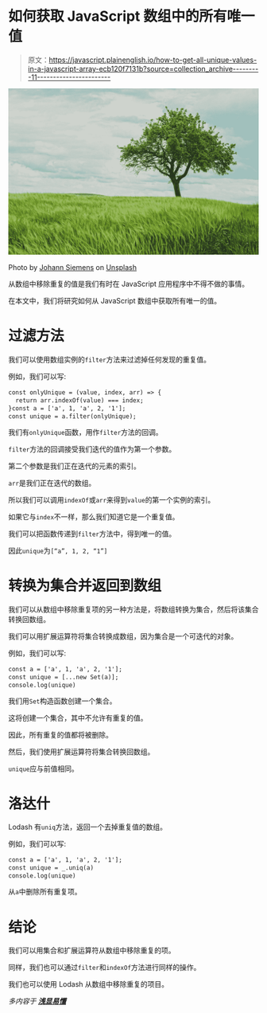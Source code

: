 # 如何获取 JavaScript 数组中的所有唯一值

> 原文：<https://javascript.plainenglish.io/how-to-get-all-unique-values-in-a-javascript-array-ecb120f7131b?source=collection_archive---------11----------------------->

![](img/80af9c0c40190f146e183f4ca97f90d4.png)

Photo by [Johann Siemens](https://unsplash.com/@johannsiemens?utm_source=medium&utm_medium=referral) on [Unsplash](https://unsplash.com?utm_source=medium&utm_medium=referral)

从数组中移除重复的值是我们有时在 JavaScript 应用程序中不得不做的事情。

在本文中，我们将研究如何从 JavaScript 数组中获取所有唯一的值。

# 过滤方法

我们可以使用数组实例的`filter`方法来过滤掉任何发现的重复值。

例如，我们可以写:

```
const onlyUnique = (value, index, arr) => {
  return arr.indexOf(value) === index;
}const a = ['a', 1, 'a', 2, '1'];
const unique = a.filter(onlyUnique);
```

我们有`onlyUnique`函数，用作`filter`方法的回调。

`filter`方法的回调接受我们迭代的值作为第一个参数。

第二个参数是我们正在迭代的元素的索引。

`arr`是我们正在迭代的数组。

所以我们可以调用`indexOf`或`arr`来得到`value`的第一个实例的索引。

如果它与`index`不一样，那么我们知道它是一个重复值。

我们可以把函数传递到`filter`方法中，得到唯一的值。

因此`unique`为`[“a”, 1, 2, “1”]`

# 转换为集合并返回到数组

我们可以从数组中移除重复项的另一种方法是，将数组转换为集合，然后将该集合转换回数组。

我们可以用扩展运算符将集合转换成数组，因为集合是一个可迭代的对象。

例如，我们可以写:

```
const a = ['a', 1, 'a', 2, '1'];
const unique = [...new Set(a)];
console.log(unique)
```

我们用`Set`构造函数创建一个集合。

这将创建一个集合，其中不允许有重复的值。

因此，所有重复的值都将被删除。

然后，我们使用扩展运算符将集合转换回数组。

`unique`应与前值相同。

# 洛达什

Lodash 有`uniq`方法，返回一个去掉重复值的数组。

例如，我们可以写:

```
const a = ['a', 1, 'a', 2, '1'];
const unique = _.uniq(a)
console.log(unique)
```

从`a`中删除所有重复项。

# 结论

我们可以用集合和扩展运算符从数组中移除重复的项。

同样，我们也可以通过`filter`和`indexOf`方法进行同样的操作。

我们也可以使用 Lodash 从数组中移除重复的项目。

*多内容于* [***浅显易懂***](http://plainenglish.io)